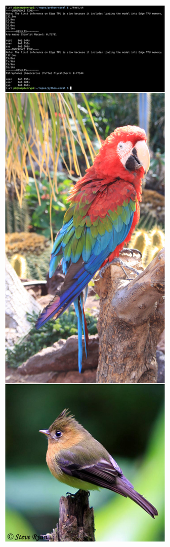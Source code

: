 ![birds](birds.png)
![parrot](images/birds/parrot.jpg)
![tufted flycatcher](images/birds/tufted_flycatcher.jpg)
